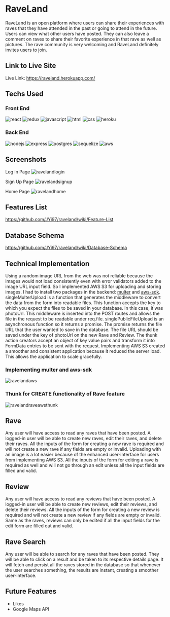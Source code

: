 # RaveLand

RaveLand is an open platform where users can share their experiences with raves that they have attended in the past or going to attend in the future. Users can view what other users have posted. They can also leave a comment on raves to share their favorite experience in that rave as well as pictures. The rave community is very welcoming and RaveLand definitely invites users to join.

## Link to Live Site
Live Link: https://raveland.herokuapp.com/

## Techs Used
### Front End
![react](https://user-images.githubusercontent.com/90019010/179418431-3768ece7-d988-43f1-a22b-4707848ac9d2.svg)
![redux](https://user-images.githubusercontent.com/90019010/179418433-e3ae4f1d-a1dc-4772-84b7-56db8132d01e.svg)
![javascript](https://user-images.githubusercontent.com/90019010/179418437-d00f3585-d6a9-4531-af2f-e5cb321e2780.svg)
![html](https://user-images.githubusercontent.com/90019010/179418445-20d38d75-eae7-4bbf-bed0-5c26ec4aa977.svg)
![css](https://user-images.githubusercontent.com/90019010/179418447-fd17f92e-83e6-4e60-b4d6-602b8300bdc9.svg)
![heroku](https://user-images.githubusercontent.com/90019010/179418448-91d1d47f-1184-440a-bcd0-03f36192f775.svg)

### Back End
![nodejs](https://img.shields.io/badge/Node.js-43853D?style=for-the-badge&logo=node.js&logoColor=white)
![express](https://img.shields.io/badge/Express.js-404D59?style=for-the-badge)
![postgres](https://user-images.githubusercontent.com/90019010/179418482-fca795c5-b035-43e6-91cb-c136d0c9f6fb.svg)
![sequelize](https://img.shields.io/badge/Sequelize-52B0E7?style=for-the-badge&logo=Sequelize&logoColor=white)
![aws](https://img.shields.io/badge/AWS-%23FF9900.svg?style=for-the-badge&logo=amazon-aws&logoColor=white)

## Screenshots

Log in Page
![ravelandlogin](https://user-images.githubusercontent.com/96046451/183990145-215f863b-4e8f-4413-a1e2-ac24d340c2ad.PNG)

Sign Up Page
![ravelandsignup](https://user-images.githubusercontent.com/96046451/183990130-22fe4ad0-3b00-4487-9645-fb23a0c6b6c2.PNG)

Home Page
![ravelandhome](https://user-images.githubusercontent.com/96046451/183990084-f97d1f84-cc41-4733-a408-109e74a05434.PNG)

## Features List
https://github.com/JYi97/raveland/wiki/Feature-List

## Database Schema
https://github.com/JYi97/raveland/wiki/Database-Schema

## Technical Implementation
Using a random image URL from the web was not reliable because the images would not load consistently even with error validators added to the image URL input field. So I implemented AWS S3 for uploading and storing images. I had to install two packages in the backend: [multer](https://www.npmjs.com/package/multer) and [aws-sdk](https://www.npmjs.com/package/aws-sdk). singleMulterUpload is a function that generates the middleware to convert the data from the form into readable files. This function accepts the key to which you expect the files to be saved in your database. In this case, it was photoUrl. This middleware is inserted into the POST routes and allows the file in the request to be readable under req.file. singlePublicFileUpload is an asynchronous function so it returns a promise. The promise returns the file URL that the user wanted to save in the database. The file URL should be saved under the key of photoUrl on the new Rave and Review. The thunk action creators accept an object of key value pairs and transform it into FormData entries to be sent with the request. Implementing AWS S3 created a smoother and consistent application because it reduced the server load. This allows the application to scale gracefully.

### Implementing multer and aws-sdk
![ravelandaws](https://user-images.githubusercontent.com/96046451/184004465-e830dbb6-f51a-438c-a3a9-d4190b539cc9.PNG)

### Thunk for CREATE functionality of Rave feature
![ravelandraveawsthunk](https://user-images.githubusercontent.com/96046451/184005483-0f0dbc6c-230c-4f71-b3c8-d31b3e765c1a.PNG)

## Rave
Any user will have access to read any raves that have been posted. A logged-in user will be able to create new raves, edit their raves, and delete their raves. All the inputs of the form for creating a new rave is required and will not create a new rave if any fields are empty or invalid. Uploading with an image is a lot easier because of the  enhanced user-interface for users from implementing AWS S3. All the inputs of the form for editing a rave is required as well and will not go through an edit unless all the input fields are filled and valid.

## Review
Any user will have access to read any reviews that have been posted. A logged-in user will be able to create new reviews, edit their reviews, and delete their reviews. All the inputs of the form for creating a new review is required and will not create a new review if any fields are empty or invalid. Same as the raves, reviews can only be edited if all the input fields for the edit form are filled out and valid. 

## Rave Search
Any user will be able to search for any raves that have been posted. They will be able to click on a result and be taken to its respective details page. It will fetch and persist all the raves stored in the database so that whenever the user searches something, the results are instant, creating a smoother user-interface.

## Future Features
* Likes
* Google Maps API 


